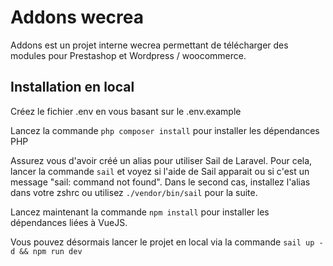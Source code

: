 # Addons wecrea

Addons est un projet interne wecrea permettant de télécharger des modules pour Prestashop et Wordpress / woocommerce.

## Installation en local

Créez le fichier .env en vous basant sur le .env.example

Lancez la commande `php composer install` pour installer les dépendances PHP

Assurez vous d'avoir créé un alias pour utiliser Sail de Laravel. Pour cela, lancer la commande `sail` et voyez si l'aide de Sail apparait ou si c'est un message "sail: command not found". Dans le second cas, installez l'alias dans votre zshrc ou utilisez `./vendor/bin/sail` pour la suite.

Lancez maintenant la commande `npm install` pour installer les dépendances liées à VueJS.

Vous pouvez désormais lancer le projet en local via la commande `sail up -d && npm run dev`
